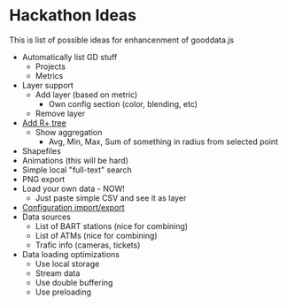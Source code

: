 # Hackathon Ideas

This is list of possible ideas for enhancenment of gooddata.js

- Automatically list GD stuff
  - Projects
  - Metrics
- Layer support
  - Add layer (based on metric)
    - Own config section (color, blending, etc)
  - Remove layer
- [Add R+ tree](https://github.com/mourner/rbush)
  - Show aggregation 
    - Avg, Min, Max, Sum of something in radius from selected point
- Shapefiles
- Animations (this will be hard)
- Simple local "full-text" search
- PNG export
- Load your own data - NOW!
  - Just paste simple CSV and see it as layer
- [Configuration import/export](http://workshop.chromeexperiments.com/examples/gui/#5--Saving-Values)
- Data sources
  - List of BART stations (nice for combining)
  - List of ATMs (nice for combining)
  - Trafic info (cameras, tickets)
- Data loading optimizations
  - Use local storage
  - Stream data
  - Use double buffering
  - Use preloading
